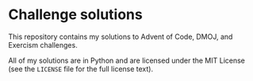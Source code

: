 # Challenge solutions

This repository contains my solutions to Advent of Code, DMOJ, and Exercism challenges.

All of my solutions are in Python and are licensed under the MIT License (see the `LICENSE` file for the full license text).
